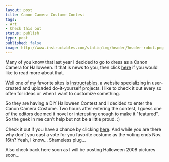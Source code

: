 ```yaml
--- 
layout: post
title: Canon Camera Costume Contest
tags: 
- Art
- Check this out
status: publish
type: post
published: false
image: http://www.instructables.com/static/img/header/header-robot.png
---
```

Many of you know that last year I decided to go to dress as a Canon Camera for Halloween.  If that is news to you, then click <a href="http://being.alansolidum.com/blogs/2007/10/31/costume-starts-with-c/">here</a> if you would like to read more about that.

Well one of my favorite sites is [Instructables][i], a website specializing in user-created and uploaded do-it-yourself projects.  I like to check it out every so often for ideas or when I want to customize something.

So they are having a DIY Halloween Contest and I decided to enter the Canon Camera Costume.  Two hours after entering the contest, I guess one of the editors deemed it novel or interesting enough to make it "featured".  So the geek in me can't help but not be a little proud.  :)

Check it out if you have a chance by clicking [here][iccc].  And while you are there why don't you cast a vote for you favorite costume as the voting ends Nov. 16th? Yeah, I know... Shameless plug...

Also check back here soon as I will be posting Halloween 2008 pictures soon...

[i]: http://www.instructables.com
[iccc]: http://www.instructables.com/id/Canon_Camera_Costume
